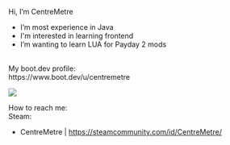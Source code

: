 Hi, I’m CentreMetre
- I’m most experience in Java
- I'm interested in learning frontend
- I’m wanting to learn LUA for Payday 2 mods
<br>
My boot.dev profile: <br>
https://www.boot.dev/u/centremetre
<br>
<p align="left">
  <img src="https://api.boot.dev/v1/users/public/150cefcf-3be1-4ec8-882d-1f7dd2b016b9/thumbnail" >
</p>

How to reach me:<br>
Steam:<br>
-  CentreMetre | https://steamcommunity.com/id/CentreMetre/

  
<!---
CentreMetre/CentreMetre is a ✨ special ✨ repository because its `README.md` (this file) appears on your GitHub profile.
You can click the Preview link to take a look at your changes.
--->
